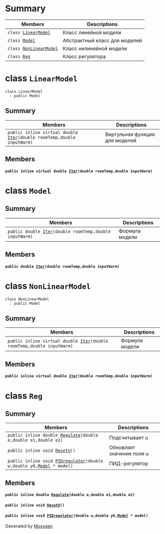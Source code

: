 # Summary

 Members                        | Descriptions                                
--------------------------------|---------------------------------------------
`class `[`LinearModel`](#class_linear_model) | Класс линейной модели
`class `[`Model`](#class_model) | Абстрактный класс для моделей
`class `[`NonLinearModel`](#class_non_linear_model) | Класс нелинейной модели
`class `[`Reg`](#class_regulator) | Класс регулятора

# class `LinearModel` 

```
class LinearModel
  : public Model
```  

## Summary

 Members                        | Descriptions                                
--------------------------------|---------------------------------------------
`public inline virtual double `[`Iter`](#class_linear_model_1acfe75b5c34e6faeec12ed4a3ccf4a7d1)`(double roomTemp,double inputWarm)` | Виртульная функция для моделей

## Members

#### `public inline virtual double `[`Iter`](#class_linear_model_1acfe75b5c34e6faeec12ed4a3ccf4a7d1)`(double roomTemp,double inputWarm)` 

# class `Model` 

## Summary

 Members                        | Descriptions                                
--------------------------------|---------------------------------------------
`public double `[`Iter`](#class_model_1a155b3abcdc80e184498cf9d02c06d837)`(double roomTemp,double inputWarm)` | Формула модели

## Members

#### `public double `[`Iter`](#class_model_1a155b3abcdc80e184498cf9d02c06d837)`(double roomTemp,double inputWarm)` 

# class `NonLinearModel` 

```
class NonLinearModel
  : public Model
```  

## Summary

 Members                        | Descriptions                                
--------------------------------|---------------------------------------------
`public inline virtual double `[`Iter`](#class_non_linear_model_1a72e3c9e8c655d86027a590bdec4ed421)`(double roomTemp,double inputWarm)` | Формула модели

## Members

#### `public inline virtual double `[`Iter`](#class_non_linear_model_1a72e3c9e8c655d86027a590bdec4ed421)`(double roomTemp,double inputWarm)` 

# class `Reg` 

## Summary

 Members                        | Descriptions                                
--------------------------------|---------------------------------------------
`public inline double `[`Regulate`](#class_regulator_1a79545a743f123eb40de30ef1aff76c9e)`(double e,double e1,double e2)` | Подсчитывает u
`public inline void `[`ResetU`](#class_regulator_1a5ae3e75c4fff3ca3f0cfc0828a2edb1f)`()` | Обновляет значение поля u
`public inline void `[`PIDregulator`](#class_regulator_1ac845e11da51183a1c11b455d0bfbcb3a)`(double w,double y0,`[`Model`](#class_model)` * model)` | ПИД-регулятор

## Members

#### `public inline double `[`Regulate`](#class_regulator_1a79545a743f123eb40de30ef1aff76c9e)`(double e,double e1,double e2)` 

#### `public inline void `[`ResetU`](#class_regulator_1a5ae3e75c4fff3ca3f0cfc0828a2edb1f)`()` 

#### `public inline void `[`PIDregulator`](#class_regulator_1ac845e11da51183a1c11b455d0bfbcb3a)`(double w,double y0,`[`Model`](#class_model)` * model)` 

Generated by [Moxygen](https://sourcey.com/moxygen)
